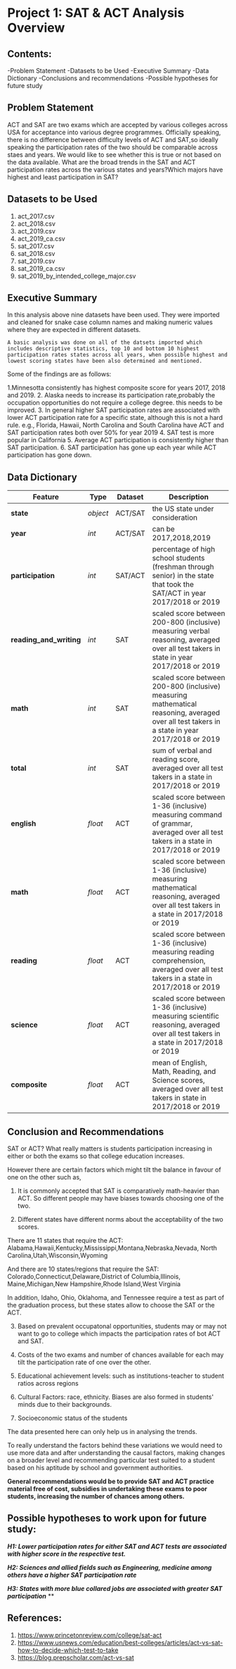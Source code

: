 # Project 1: SAT & ACT Analysis Overview

## Contents:
-Problem Statement
-Datasets to be Used
-Executive Summary
-Data Dictionary
-Conclusions and recommendations
-Possible hypotheses for future study

## Problem Statement
ACT and SAT are two exams which are accepted by various colleges across USA for acceptance into various degree programmes. Officially speaking, there is no difference between difficulty levels of ACT and SAT,so ideally speaking the participation rates of the two should be comparable across staes and years. We would like to see whether this is true or not based on the data available. What are the broad trends in the SAT and ACT participation rates across the various states and years?Which majors have highest and least participation in SAT?  

## Datasets to be Used

1. act_2017.csv
2. act_2018.csv
3. act_2019.csv
4. act_2019_ca.csv
5. sat_2017.csv
6. sat_2018.csv
7. sat_2019.csv
8. sat_2019_ca.csv
9. sat_2019_by_intended_college_major.csv

## Executive Summary
In this analysis above nine datasets have been used. They were imported and cleaned for snake case column names and making numeric values where they are expected in different datasets.

    A basic analysis was done on all of the datsets imported which includes descriptive statistics, top 10 and bottom 10 highest participation rates states across all years, when possible highest and lowest scoring states have been also determined and mentioned.
    
Some of the findings are as follows:

1.Minnesotta consistently has highest composite score for years 2017,
  2018 and 2019.
2. Alaska needs to increase its participation rate,probably the   occupation opportunities do not require a college degree. this needs to be improved.
3. In general higher SAT participation rates are associated with lower ACT participation rate for a specific state, although this is not a hard rule.
e.g., Florida, Hawaii, North Carolina and South Carolina have ACT and SAT participation rates both over 50% for year 2019
4. SAT test is more popular in California
5. Average ACT participation is consistently higher than SAT participation.
6. SAT participation has gone up each year while ACT participation has gone down.

## Data Dictionary

|Feature|Type|Dataset|Description|
|---|---|---|---|
|**state**|*object*|ACT/SAT|the US state under consideration| 
|**year**|*int*|ACT/SAT|can be 2017,2018,2019|  
|**participation**|*int*|SAT/ACT|percentage of high school students (freshman through senior) in the state that took the SAT/ACT in year 2017/2018 or 2019| 
|**reading_and_writing**|*int*|SAT|scaled score between 200-800 (inclusive) measuring verbal reasoning, averaged over all test takers in state in year 2017/2018 or 2019| 
|**math**|*int*|SAT|scaled score between 200-800 (inclusive) measuring mathematical reasoning, averaged over all test takers in a state in year 2017/2018 or 2019| 
|**total**|*int*|SAT|sum of verbal and reading score, averaged over all test takers in a state in 2017/2018 or 2019| 
|**english**|*float*|ACT|scaled score between 1-36 (inclusive) measuring command of grammar, averaged over all test takers in a state in 2017/2018 or 2019|
|**math**|*float*|ACT|scaled score between 1-36 (inclusive) measuring mathematical reasoning, averaged over all test takers in a state in 2017/2018 or 2019|
|**reading**|*float*|ACT|scaled score between 1-36 (inclusive) measuring reading comprehension, averaged over all test takers in a state in 2017/2018 or 2019|
|**science**|*float*|ACT|scaled score between 1-36 (inclusive) measuring scientific reasoning, averaged over all test takers in a state in 2017/2018 or 2019|
|**composite**|*float*|ACT|mean of English, Math, Reading, and Science scores, averaged over all test takers in state in 2017/2018 or 2019|

## Conclusion and Recommendations
SAT or ACT? What really matters is students participation increasing in 
either or both the exams so that college education increases. 

However there are certain factors which might tilt the balance in favour
of one on the other such as,

1. It is commonly accepted that SAT is comparatively math-heavier than 
ACT. So different people may have biases towards choosing one of the two.

2. Different states have different norms about the acceptability of the 
two scores. 

There are 11 states that require the ACT:
Alabama,Hawaii,Kentucky,Mississippi,Montana,Nebraska,Nevada,
North Carolina,Utah,Wisconsin,Wyoming

And there are 10 states/regions that require the SAT:
Colorado,Connecticut,Delaware,District of Columbia,Illinois,
Maine,Michigan,New Hampshire,Rhode Island,West Virginia

In addition, Idaho, Ohio, Oklahoma, and Tennessee require a test as part
of the graduation process, but these states allow to choose the SAT 
or the ACT.

3. Based on prevalent occupatonal opportunities, students may or 
may not want to go to college which impacts the participation rates of
bot ACT and SAT.

4. Costs of the two exams and number of chances available for each may 
tilt the participation rate of one over the other.

5. Educational achievement levels: such as institutions-teacher to 
student ratios across regions

6. Cultural Factors: race, ethnicity. Biases are also formed in students' 
minds due to their backgrounds.

7. Socioeconomic status of the students


The data presented here can only help us in analysing the trends. 

To really understand the factors behind these variations we would need 
to use more data and after understanding the causal factors, making 
changes on a broader level and recommending particular test suited to 
a student based on his aptitude by school and government authorities.

**General recommendations would be to provide SAT and ACT practice material
free of cost, subsidies in undertaking these exams to poor students,
increasing the number of chances among others.**

## Possible hypotheses to work upon for future study:

***H1: Lower participation rates for either SAT and ACT tests are associated with higher score in the respective test.***

***H2: Sciences and allied fields such as Engineering, medicine among others have a higher SAT participation rate***

***H3: States with more blue collared jobs are associated with greater SAT participation*** **

## References:

1. https://www.princetonreview.com/college/sat-act
2. https://www.usnews.com/education/best-colleges/articles/act-vs-sat-how-to-decide-which-test-to-take
3. https://blog.prepscholar.com/act-vs-sat